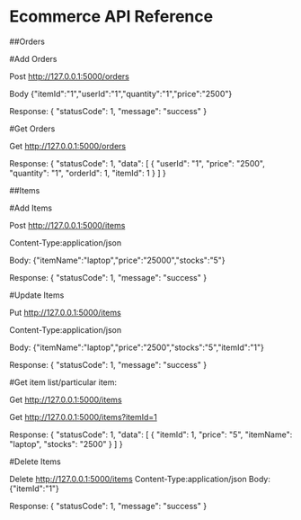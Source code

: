 # Ecommerce API Reference

##Orders

#Add Orders 

Post http://127.0.0.1:5000/orders

Body {"itemId":"1","userId":"1","quantity":"1","price":"2500"}

Response:
{
    "statusCode": 1,
    "message": "success"
}

#Get Orders

Get http://127.0.0.1:5000/orders

Response:
{
    "statusCode": 1,
    "data": [
        {
            "userId": "1",
            "price": "2500",
            "quantity": "1",
            "orderId": 1,
            "itemId": 1
        }
    ]
}

##Items

#Add Items

Post http://127.0.0.1:5000/items

Content-Type:application/json

Body:
{"itemName":"laptop","price":"25000","stocks":"5"}

Response:
{
    "statusCode": 1,
    "message": "success"
}

#Update Items

Put http://127.0.0.1:5000/items

Content-Type:application/json

Body:
{"itemName":"laptop","price":"2500","stocks":"5","itemId":"1"}

Response:
{
    "statusCode": 1,
    "message": "success"
}

#Get item list/particular item:

Get http://127.0.0.1:5000/items

Get http://127.0.0.1:5000/items?itemId=1

Response:
{
    "statusCode": 1,
    "data": [
        {
            "itemId": 1,
            "price": "5",
            "itemName": "laptop",
            "stocks": "2500"
        }
    ]
}

#Delete Items

Delete http://127.0.0.1:5000/items
Content-Type:application/json
Body:
{"itemId":"1"}

Response:
{
    "statusCode": 1,
    "message": "success"
}

